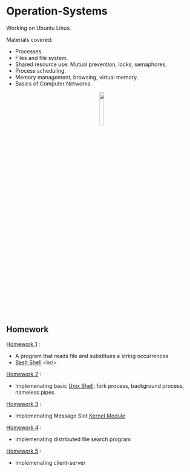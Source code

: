 # Operation-Systems

Working on Ubuntu Linux. <br/>

Materials covered: <br/>
- Processes.  <br/>
- Files and file system.  <br/>
- Shared resource use: Mutual prevention, locks, semaphores.  <br/>
- Process scheduling.  <br/>
- Memory management, browsing, virtual memory.  <br/>
- Basics of Computer Networks. <br/>

<p align="center">
    <img src="https://upload.wikimedia.org/wikipedia/commons/3/35/Tux.svg" width="15%"/>
<p/>

## Homework
[Homework 1](https://github.com/AvivYaniv/Operation-Systems/blob/master/1/os1819a_hw1.pdf) : <br/>
- A program that reads file and substitues a string occurrences <br/>
- [Bash Shell](https://en.wikipedia.org/wiki/Bash_(Unix_shell)) <br/>


[Homework 2](https://github.com/AvivYaniv/Operation-Systems/blob/master/2/os1819a_hw2.pdf) : <br/>
- Implemenating basic [Unix Shell](https://en.wikipedia.org/wiki/Unix_shell): fork process, background process, nameless pipes <br/>


[Homework 3](https://github.com/AvivYaniv/Operation-Systems/blob/master/3/os1819a_hw3.pdf) : <br/>
- Implemenating Message Slot [Kernel Module](https://en.wikipedia.org/wiki/Loadable_kernel_module) <br/>


[Homework 4](https://github.com/AvivYaniv/Operation-Systems/blob/master/4/os1819a_hw4.pdf) : <br/>
- Implemenating distributed file search program <br/>


[Homework 5](https://github.com/AvivYaniv/Operation-Systems/blob/master/5/os1819a_hw5.pdf) : <br/>
- Implemenating client-server <br/>

